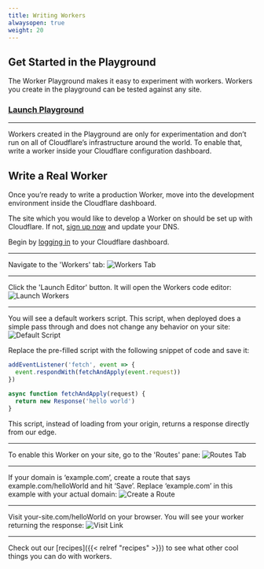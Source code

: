 ```yaml
---
title: Writing Workers
alwaysopen: true
weight: 20
---
```


## Get Started in the Playground

The Worker Playground makes it easy to experiment with workers. Workers you create in the playground can be tested against any site.

### [Launch Playground](https://cloudflareworkers.com/)

---

Workers created in the Playground are only for experimentation and don’t run on all of Cloudflare’s infrastructure around the world. To enable that,
write a worker inside your Cloudflare configuration dashboard.

## Write a Real Worker

Once you’re ready to write a production Worker, move into the development environment inside the Cloudflare dashboard.

The site which you would like to develop a Worker on should be set up with Cloudflare. If not, [sign up now](https://www.cloudflare.com/) and update your DNS.

Begin by <a href="https://www.cloudflare.com/a/login">logging in</a> to your Cloudflare dashboard.

---

Navigate to the 'Workers' tab:
![Workers Tab](/static/navbar.png)

---

Click the 'Launch Editor' button. It will open the Workers code editor:
![Launch Workers](/static/launch-workers.png)

---

You will see a default workers script. This script, when deployed does a simple pass through and does not change any behavior on your site:
![Default Script](/static/default-script.png)

Replace the pre-filled script with the following snippet of code and save it:

```js
addEventListener('fetch', event => {
  event.respondWith(fetchAndApply(event.request))
})

async function fetchAndApply(request) {
  return new Response('hello world')
}
```

This script, instead of loading from your origin, returns a response directly from our edge.

---

To enable this Worker on your site, go to the 'Routes' pane:
![Routes Tab](/static/routes-tab.png)

---

If your domain is ‘example.com’, create a route that says example.com/helloWorld and hit ‘Save’. Replace ‘example.com’ in this example with your actual domain:
![Create a Route](/static/example-route.png)

---

Visit your-site.com/helloWorld on your browser. You will see your worker returning the response:
![Visit Link](/static/hello-world.png)

---

Check out our [recipes]({{< relref "recipes" >}}) to see what other cool things you can do with workers.